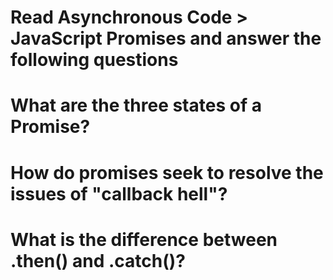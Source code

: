 # Read Asynchronous Code > JavaScript Promises and answer the following questions

# What are the three states of a Promise?

# How do promises seek to resolve the issues of "callback hell"?

# What is the difference between .then() and .catch()?
